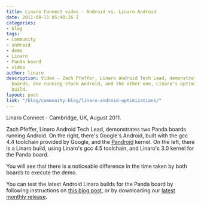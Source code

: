 ```yaml
---
title: Linaro Connect video - Android vs. Linaro Android
date: 2011-08-11 05:48:26 Z
categories:
- blog
tags:
- Community
- android
- demo
- Linaro
- Panda board
- video
author: linaro
description: Video - Zach Pfeffer, Linaro Android Tech Lead, demonstrates two Panda
  boards, one running stock Android, and the other one, Linaro's optimized Android
  build.
layout: post
link: "/blog/community-blog/linaro-android-optimizations/"
---
```


Linaro Connect - Cambridge, UK, August 2011.

Zach Pfeffer, Linaro Android Tech Lead, demonstrates two Panda boards running Android. On the right, there's Google's Android, built with the gcc 4.4 toolchain provided by Google, and the [Pandroid](http://code.google.com/p/pandroid/) kernel. On the left, there is a Linaro build, using Linaro's gcc 4.5 toolchain, and Linaro's 3.0 kernel for the Panda board.

You will see that there is a noticeable difference in the time taken by both boards to execute the demo.

You can test the latest Android Linaro builds for the Panda board by following instructions on [this blog post](/blog/linaro-android-build-service-video/), or by downloading our [latest monthly release](/downloads/).